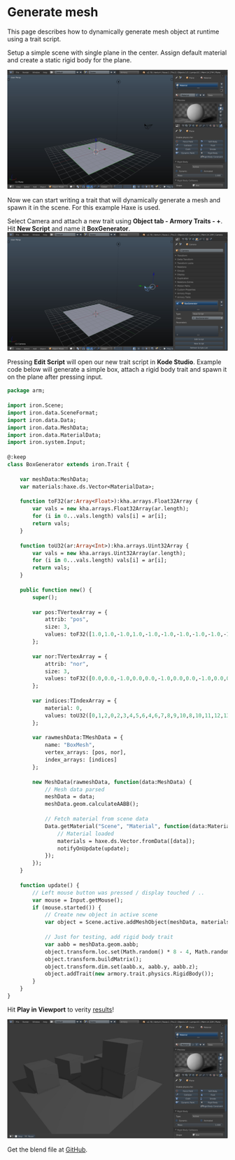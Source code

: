 # Generate mesh

This page describes how to dynamically generate mesh object at runtime using a trait script.

Setup a simple scene with single plane in the center. Assign default material and create a static rigid body for the plane.

![](/scripting/img/generate_mesh/0.jpg)

Now we can start writing a trait that will dynamically generate a mesh and spawn it in the scene. For this example Haxe is used.

Select Camera and attach a new trait using **Object tab - Armory Traits - +**. Hit **New Script** and name it **BoxGenerator**.
![](/scripting/img/generate_mesh/1.jpg)

Pressing **Edit Script** will open our new trait script in **Kode Studio**. Example code below will generate a simple box, attach a rigid body trait and spawn it on the plane after pressing input.

```hx
package arm;

import iron.Scene;
import iron.data.SceneFormat;
import iron.data.Data;
import iron.data.MeshData;
import iron.data.MaterialData;
import iron.system.Input;

@:keep
class BoxGenerator extends iron.Trait {

	var meshData:MeshData;
	var materials:haxe.ds.Vector<MaterialData>;

	function toF32(ar:Array<Float>):kha.arrays.Float32Array {
		var vals = new kha.arrays.Float32Array(ar.length);
		for (i in 0...vals.length) vals[i] = ar[i];
		return vals;
	}

	function toU32(ar:Array<Int>):kha.arrays.Uint32Array {
		var vals = new kha.arrays.Uint32Array(ar.length);
		for (i in 0...vals.length) vals[i] = ar[i];
		return vals;
	}

	public function new() {
		super();

		var pos:TVertexArray = {
			attrib: "pos",
			size: 3,
			values: toF32([1.0,1.0,-1.0,1.0,-1.0,-1.0,-1.0,-1.0,-1.0,-1.0,1.0,-1.0,1.0,1.0,1.0,-1.0,1.0,1.0,-1.0,-1.0,1.0,1.0,-1.0,1.0,1.0,1.0,-1.0,1.0,1.0,1.0,1.0,-1.0,1.0,1.0,-1.0,-1.0,1.0,-1.0,-1.0,1.0,-1.0,1.0,-1.0,-1.0,1.0,-1.0,-1.0,-1.0,-1.0,-1.0,-1.0,-1.0,-1.0,1.0,-1.0,1.0,1.0,-1.0,1.0,-1.0,1.0,1.0,1.0,1.0,1.0,-1.0,-1.0,1.0,-1.0,-1.0,1.0,1.0])
		};

		var nor:TVertexArray = {
			attrib: "nor",
			size: 3,
			values: toF32([0.0,0.0,-1.0,0.0,0.0,-1.0,0.0,0.0,-1.0,0.0,0.0,-1.0,0.0,0.0,1.0,0.0,0.0,1.0,0.0,0.0,1.0,0.0,0.0,1.0,1.0,0.0,0.0,1.0,0.0,0.0,1.0,0.0,0.0,1.0,0.0,0.0,0.0,-1.0,-0.0,0.0,-1.0,-0.0,0.0,-1.0,-0.0,0.0,-1.0,-0.0,-1.0,0.0,-0.0,-1.0,0.0,-0.0,-1.0,0.0,-0.0,-1.0,0.0,-0.0,0.0,1.0,0.0,0.0,1.0,0.0,0.0,1.0,0.0,0.0,1.0,0.0])
		};

		var indices:TIndexArray = {
			material: 0,
			values: toU32([0,1,2,0,2,3,4,5,6,4,6,7,8,9,10,8,10,11,12,13,14,12,14,15,16,17,18,16,18,19,20,21,22,20,22,23])
		};

		var rawmeshData:TMeshData = { 
			name: "BoxMesh",
			vertex_arrays: [pos, nor],
			index_arrays: [indices]
		};

		new MeshData(rawmeshData, function(data:MeshData) {
			// Mesh data parsed
			meshData = data;
			meshData.geom.calculateAABB();
			
			// Fetch material from scene data
			Data.getMaterial("Scene", "Material", function(data:MaterialData) {
				// Material loaded
				materials = haxe.ds.Vector.fromData([data]);
				notifyOnUpdate(update);
			});
		});
	}

	function update() {
		// Left mouse button was pressed / display touched / ..
		var mouse = Input.getMouse();
		if (mouse.started()) {
			// Create new object in active scene
			var object = Scene.active.addMeshObject(meshData, materials);
			
			// Just for testing, add rigid body trait
			var aabb = meshData.geom.aabb;
			object.transform.loc.set(Math.random() * 8 - 4, Math.random() * 8 - 4, 5);
			object.transform.buildMatrix();
			object.transform.dim.set(aabb.x, aabb.y, aabb.z);
			object.addTrait(new armory.trait.physics.RigidBody());
		}
	}
}
```

Hit **Play in Viewport** to verity [results](http://armory3d.org/demo/generate_mesh)!

![](/scripting/img/generate_mesh/2.jpg)

Get the blend file at [GitHub](https://github.com/armory3d/armory_examples/tree/master/generate_mesh).
